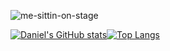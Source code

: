 ![me-sittin-on-stage](https://github.com/danielmerritt001/danielmerritt001/assets/121991938/c4bc4668-94d7-4ad2-810f-a4bbd335c4be)

[![Daniel's GitHub stats](https://github-readme-stats.vercel.app/api?username=danielmerritt001&hide=stars,contribs&show_icons=true&theme=synthwave)](https://github.com/anuraghazra/github-readme-stats)[![Top Langs](https://github-readme-stats.vercel.app/api/top-langs/?username=danielmerritt001&layout=donut&theme=synthwave)](https://github.com/anuraghazra/github-readme-stats)


<!--
**danielmerritt001/danielmerritt001** is a ✨ _special_ ✨ repository because its `README.md` (this file) appears on your GitHub profile.

Here are some ideas to get you started:

- 🔭 I’m currently working on ...
- 🌱 I’m currently learning ...
- 👯 I’m looking to collaborate on ...
- 🤔 I’m looking for help with ...
- 💬 Ask me about ...
- 📫 How to reach me: ...
- 😄 Pronouns: ...
- ⚡ Fun fact: ...
-->




